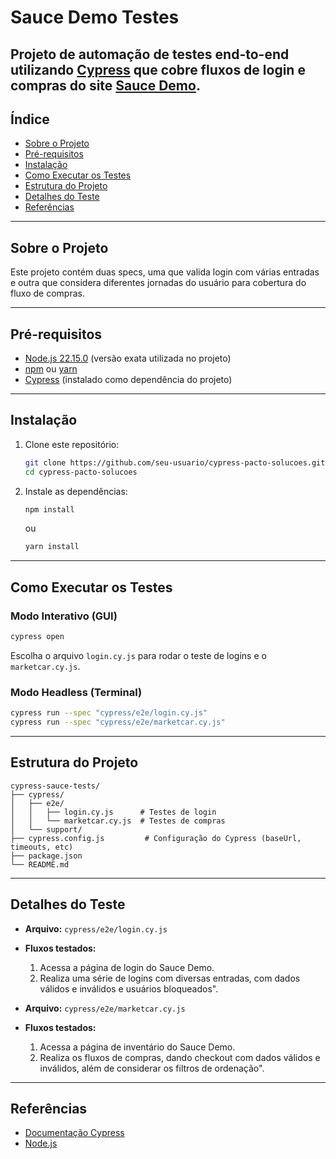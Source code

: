 # Sauce Demo Testes

Projeto de automação de testes **end-to-end** utilizando [Cypress](https://www.cypress.io/) que cobre fluxos de **login** e **compras** do site [Sauce Demo](https://www.saucedemo.com).
---

## Índice

- [Sobre o Projeto](#sobre-o-projeto)
- [Pré-requisitos](#pré-requisitos)
- [Instalação](#instalação)
- [Como Executar os Testes](#como-executar-os-testes)
- [Estrutura do Projeto](#estrutura-do-projeto)
- [Detalhes do Teste](#detalhes-do-teste)
- [Referências](#referências)

---

## Sobre o Projeto

Este projeto contém duas specs, uma que valida login com várias entradas e outra que considera diferentes jornadas do usuário para cobertura do fluxo de compras.

---

## Pré-requisitos

- [Node.js 22.15.0](https://nodejs.org/) (versão exata utilizada no projeto) 
- [npm](https://www.npmjs.com/) ou [yarn](https://yarnpkg.com/)
- [Cypress](https://www.cypress.io/) (instalado como dependência do projeto)

---

## Instalação

1. Clone este repositório:
   ```sh
   git clone https://github.com/seu-usuario/cypress-pacto-solucoes.git
   cd cypress-pacto-solucoes
   ```

2. Instale as dependências:
   ```sh
   npm install
   ```
   ou
   ```sh
   yarn install
   ```

---

## Como Executar os Testes

### Modo Interativo (GUI)
```sh
cypress open
```
Escolha o arquivo `login.cy.js` para rodar o teste de logins e o `marketcar.cy.js`.

### Modo Headless (Terminal)
```sh
cypress run --spec "cypress/e2e/login.cy.js"
cypress run --spec "cypress/e2e/marketcar.cy.js"
```

---

## Estrutura do Projeto

```
cypress-sauce-tests/
├── cypress/
│   ├── e2e/
│   │   ├── login.cy.js      # Testes de login
│   │   └── marketcar.cy.js  # Testes de compras
│   └── support/
├── cypress.config.js         # Configuração do Cypress (baseUrl, timeouts, etc)
├── package.json
└── README.md

```

---

## Detalhes do Teste

- **Arquivo:** `cypress/e2e/login.cy.js`
- **Fluxos testados:**  
  1. Acessa a página de login do Sauce Demo.
  2. Realiza uma série de logins com diversas entradas, com dados válidos e inválidos e usuários bloqueados".
  
- **Arquivo:** `cypress/e2e/marketcar.cy.js`
- **Fluxos testados:**  
  1. Acessa a página de inventário do Sauce Demo.
  2. Realiza os fluxos de compras, dando checkout com dados válidos e inválidos, além de considerar os filtros de ordenação".
---

## Referências

- [Documentação Cypress](https://docs.cypress.io/)
- [Node.js](https://nodejs.org/)